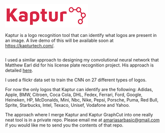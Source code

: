 ![Alt text](Kaptur-Logo.png?raw=true "Kaptur_Logo")

Kaptur is a logo recognition tool that can identify what logos are present in an image. A live demo of this will be available soon at https://kapturtech.com/.

##

I used a similar approach to designing my convolutional neural network that Matthew Earl did for his license plate recognition project. His approach is detailed [here](https://matthewearl.github.io/2016/05/06/cnn-anpr/). 

I used a flickr data set to train the CNN on 27 different types of logos. 

For now the only logos that Kaptur can identify are the following: Adidas, Apple, BMW, Citroen, Coca Cola, DHL, Fedex, Ferrari, Ford, Google, Heineken, HP, McDonalds, Mini, Nbc, Nike, Pepsi, Porsche, Puma, Red Bull, Sprite, Starbucks, Intel, Texaco, Unisef, Vodafone and Yahoo.

The approach where I merge Kaptur and Kaptur GraphCut into one really neat tool is in a private repo. Please email me at amarjasarbasic@gmail.com if you would like me to send you the contents of that repo.
